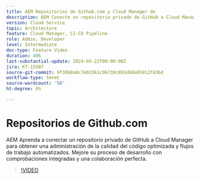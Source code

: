 ```yaml
---
title: AEM Repositorios de Github.com y Cloud Manager de
description: AEM Conecte un repositorio privado de GitHub a Cloud Manager para optimizar las comprobaciones de calidad del código, automatizar los flujos de trabajo y mejorar la eficacia del desarrollo.
version: Cloud Service
topic: Architecture
feature: Cloud Manager, CI-CD Pipeline
role: Admin, Developer
level: Intermediate
doc-type: Feature Video
duration: 496
last-substantial-update: 2024-05-22T00:00:00Z
jira: KT-15587
source-git-commit: 9f3868a0c7e01561c96739c891d68a95912f836d
workflow-type: tm+mt
source-wordcount: '58'
ht-degree: 0%

---
```



# Repositorios de Github.com

AEM Aprenda a conectar un repositorio privado de GitHub a Cloud Manager para obtener una administración de la calidad del código optimizada y flujos de trabajo automatizados. Mejore su proceso de desarrollo con comprobaciones integradas y una colaboración perfecta.

>[!VIDEO](https://video.tv.adobe.com/v/3429302/?learn=on)
